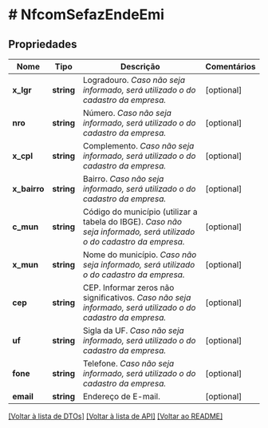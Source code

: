# # NfcomSefazEndeEmi

## Propriedades

Nome | Tipo | Descrição | Comentários
------------ | ------------- | ------------- | -------------
**x_lgr** | **string** | Logradouro.    *Caso não seja informado, será utilizado o do cadastro da empresa.* | [optional]
**nro** | **string** | Número.    *Caso não seja informado, será utilizado o do cadastro da empresa.* | [optional]
**x_cpl** | **string** | Complemento.    *Caso não seja informado, será utilizado o do cadastro da empresa.* | [optional]
**x_bairro** | **string** | Bairro.    *Caso não seja informado, será utilizado o do cadastro da empresa.* | [optional]
**c_mun** | **string** | Código do município (utilizar a tabela do IBGE).    *Caso não seja informado, será utilizado o do cadastro da empresa.* | [optional]
**x_mun** | **string** | Nome do município.    *Caso não seja informado, será utilizado o do cadastro da empresa.* | [optional]
**cep** | **string** | CEP.  Informar zeros não significativos.    *Caso não seja informado, será utilizado o do cadastro da empresa.* | [optional]
**uf** | **string** | Sigla da UF.    *Caso não seja informado, será utilizado o do cadastro da empresa.* | [optional]
**fone** | **string** | Telefone.    *Caso não seja informado, será utilizado o do cadastro da empresa.* | [optional]
**email** | **string** | Endereço de E-mail. | [optional]

[[Voltar à lista de DTOs]](../../README.md#models) [[Voltar à lista de API]](../../README.md#endpoints) [[Voltar ao README]](../../README.md)
